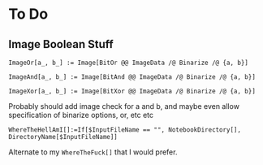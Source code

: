 # To Do

## Image Boolean Stuff

```wolframlanguage
ImageOr[a_, b_] := Image[BitOr @@ ImageData /@ Binarize /@ {a, b}]

ImageAnd[a_, b_] := Image[BitAnd @@ ImageData /@ Binarize /@ {a, b}]

ImageXor[a_, b_] := Image[BitXor @@ ImageData /@ Binarize /@ {a, b}]
```

Probably should add image check for a and b, and maybe even allow specification of binarize options, or, etc etc

```wolframlanguage
WhereTheHellAmI[]:=If[$InputFileName == "", NotebookDirectory[], DirectoryName[$InputFileName]]
```

Alternate to my `WhereTheFuck[]` that I would prefer. 

